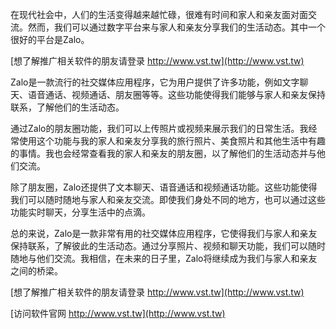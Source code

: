 在现代社会中，人们的生活变得越来越忙碌，很难有时间和家人和亲友面对面交流。然而，我们可以通过数字平台来与家人和亲友分享我们的生活动态。其中一个很好的平台是Zalo。

[想了解推广相关软件的朋友请登录 http://www.vst.tw](http://www.vst.tw)

Zalo是一款流行的社交媒体应用程序，它为用户提供了许多功能，例如文字聊天、语音通话、视频通话、朋友圈等等。这些功能使得我们能够与家人和亲友保持联系，了解他们的生活动态。

通过Zalo的朋友圈功能，我们可以上传照片或视频来展示我们的日常生活。我经常使用这个功能与我的家人和亲友分享我的旅行照片、美食照片和其他生活中有趣的事情。我也会经常查看我的家人和亲友的朋友圈，以了解他们的生活动态并与他们交流。

除了朋友圈，Zalo还提供了文本聊天、语音通话和视频通话功能。这些功能使得我们可以随时随地与家人和亲友交流。即使我们身处不同的地方，也可以通过这些功能实时聊天，分享生活中的点滴。

总的来说，Zalo是一款非常有用的社交媒体应用程序，它使得我们与家人和亲友保持联系，了解彼此的生活动态。通过分享照片、视频和聊天功能，我们可以随时随地与他们交流。我相信，在未来的日子里，Zalo将继续成为我们与家人和亲友之间的桥梁。

[想了解推广相关软件的朋友请登录 http://www.vst.tw](http://www.vst.tw)


[访问软件官网 http://www.vst.tw](http://www.vst.tw)
